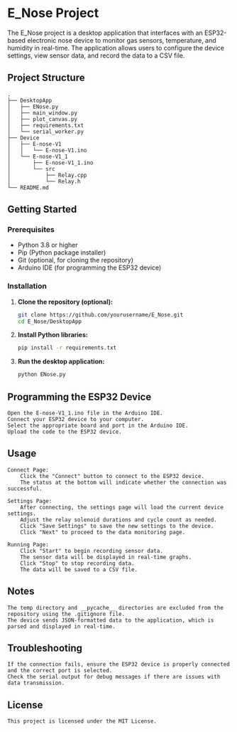 # E_Nose Project

The E_Nose project is a desktop application that interfaces with an ESP32-based electronic nose device to monitor gas sensors, temperature, and humidity in real-time. The application allows users to configure the device settings, view sensor data, and record the data to a CSV file.

## Project Structure

    .
    ├── DesktopApp
    │   ├── ENose.py
    │   ├── main_window.py
    │   ├── plot_canvas.py
    │   ├── requirements.txt
    │   └── serial_worker.py
    ├── Device
    │   ├── E-nose-V1
    │   │   └── E-nose-V1.ino
    │   └── E-nose-V1_1
    │       ├── E-nose-V1_1.ino
    │       └── src
    │           ├── Relay.cpp
    │           └── Relay.h
    └── README.md

## Getting Started

### Prerequisites

- Python 3.8 or higher
- Pip (Python package installer)
- Git (optional, for cloning the repository)
- Arduino IDE (for programming the ESP32 device)

### Installation

1. **Clone the repository (optional):**

   ```sh
   git clone https://github.com/yourusername/E_Nose.git
   cd E_Nose/DesktopApp

   ```

2. **Install Python libraries:**

   ```sh
   pip install -r requirements.txt

   ```

3. **Run the desktop application:**

   ```sh
   python ENose.py
   ```

## Programming the ESP32 Device

    Open the E-nose-V1_1.ino file in the Arduino IDE.
    Connect your ESP32 device to your computer.
    Select the appropriate board and port in the Arduino IDE.
    Upload the code to the ESP32 device.

## Usage

    Connect Page:
        Click the "Connect" button to connect to the ESP32 device.
        The status at the bottom will indicate whether the connection was successful.

    Settings Page:
        After connecting, the settings page will load the current device settings.
        Adjust the relay solenoid durations and cycle count as needed.
        Click "Save Settings" to save the new settings to the device.
        Click "Next" to proceed to the data monitoring page.

    Running Page:
        Click "Start" to begin recording sensor data.
        The sensor data will be displayed in real-time graphs.
        Click "Stop" to stop recording data.
        The data will be saved to a CSV file.

## Notes

    The temp directory and __pycache__ directories are excluded from the repository using the .gitignore file.
    The device sends JSON-formatted data to the application, which is parsed and displayed in real-time.

## Troubleshooting

    If the connection fails, ensure the ESP32 device is properly connected and the correct port is selected.
    Check the serial output for debug messages if there are issues with data transmission.

## License

    This project is licensed under the MIT License.

